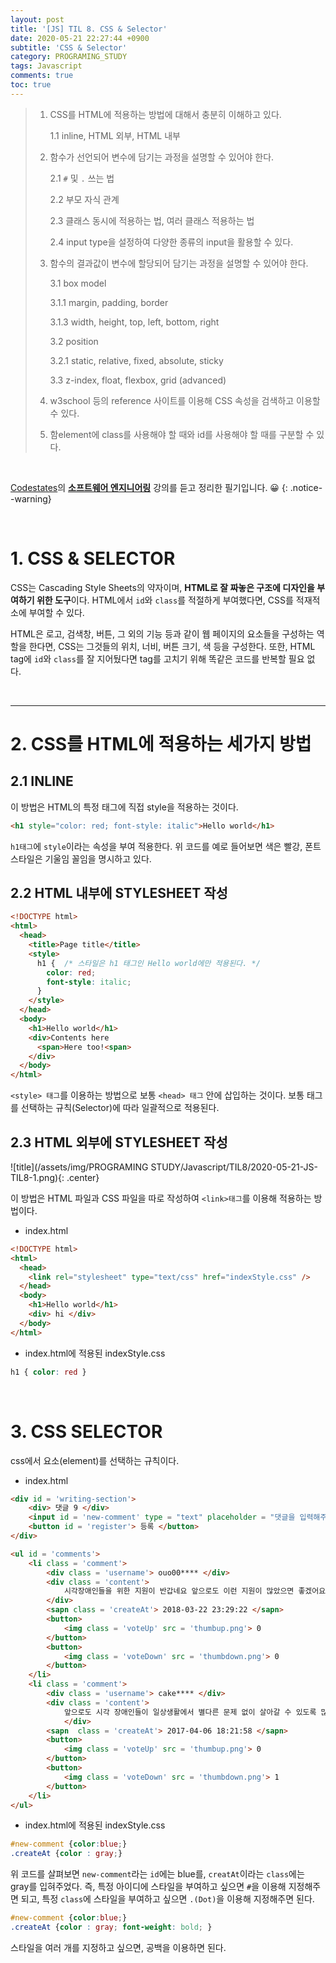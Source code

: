 ```yaml
---
layout: post
title: '[JS] TIL 8. CSS & Selector'
date: 2020-05-21 22:27:44 +0900
subtitle: 'CSS & Selector'
category: PROGRAMING_STUDY
tags: Javascript
comments: true
toc: true
---
```


> 1. CSS를 HTML에 적용하는 방법에 대해서 충분히 이해하고 있다.
>    
>    1.1 inline, HTML 외부, HTML 내부
>    
> 2. 함수가 선언되어 변수에 담기는 과정을 설명할 수 있어야 한다.
>    
>    2.1 `#` 및 `.` 쓰는 법
>    
>    2.2 부모 자식 관계
>    
>    2.3 클래스 동시에 적용하는 법, 여러 클래스 적용하는 법
>    
>    2.4 input type을 설정하여 다양한 종류의 input을 활용할 수 있다.
>    
> 3. 함수의 결과값이 변수에 할당되어 담기는 과정을 설명할 수 있어야 한다.
>    
>    3.1  box model
>    
>       3.1.1 margin, padding, border
>    
>       3.1.3 width, height, top, left, bottom, right
>    
>    3.2  position
>    
>       3.2.1 static, relative, fixed, absolute, sticky
>    
>    3.3  z-index, float, flexbox, grid (advanced)
>    
> 4.  w3school 등의 reference 사이트를 이용해 CSS 속성을 검색하고 이용할 수 있다.
>    
> 5. 함element에 class를 사용해야 할 때와 id를 사용해야 할 때를 구분할 수 있다.

<br>

[Codestates](https://codestates.com/)의 **[소프트웨어 엔지니어링](https://codestates.com/course/software-engineering)** 강의를 듣고 정리한 필기입니다. 😀 
{: .notice--warning}

<br>

# 1. CSS & SELECTOR

CSS는 Cascading Style Sheets의 약자이며, **HTML로 잘 짜놓은 구조에 디자인을 부여하기 위한 도구**이다. HTML에서 `id`와 `class`를 적절하게 부여했다면, CSS를 적재적소에 부여할 수 있다. 

HTML은 로고, 검색창, 버튼, 그 외의 기능 등과 같이 웹 페이지의 요소들을 구성하는 역할을 한다면, CSS는 그것들의 위치, 너비, 버튼 크기, 색 등을 구성한다. 또한, HTML tag에 `id`와 `class`를 잘 지어뒀다면 tag를 고치기 위해 똑같은 코드를 반복할 필요 없다.

<br>

***

# 2. CSS를 HTML에 적용하는 세가지 방법

## 2.1 INLINE

이 방법은 HTML의 특정 태그에 직접 style을 적용하는 것이다.

```html
<h1 style="color: red; font-style: italic">Hello world</h1>
```

`h1태그`에 `style`이라는 속성을 부여 적용한다. 위 코드를 예로 들어보면 색은 빨강, 폰트 스타일은 기울임 꼴임을 명시하고 있다.

## 2.2 HTML 내부에 STYLESHEET 작성

```html
<!DOCTYPE html>
<html>
  <head>
    <title>Page title</title>
    <style>
      h1 {  /* 스타일은 h1 태그인 Hello world에만 적용된다. */
        color: red;
        font-style: italic;
      }
    </style>
  </head>
  <body>
    <h1>Hello world</h1> 
    <div>Contents here
      <span>Here too!<span>
    </div>
  </body>
</html>
```

`<style> 태그`를 이용하는 방법으로 보통 `<head> 태그` 안에 삽입하는 것이다. 보통 태그를 선택하는 규칙(Selector)에 따라 일괄적으로 적용된다. 

## 2.3 HTML 외부에 STYLESHEET 작성

![title](/assets/img/PROGRAMING STUDY/Javascript/TIL8/2020-05-21-JS-TIL8-1.png){: .center}

이 방법은 HTML 파일과 CSS 파일을 따로 작성하여 `<link>태그`를 이용해 적용하는 방법이다.

* index.html

```html
<!DOCTYPE html>
<html>
  <head>
    <link rel="stylesheet" type="text/css" href="indexStyle.css" />
  </head>
  <body>
    <h1>Hello world</h1>
    <div> hi </div>
  </body>
</html>
```

* index.html에 적용된 indexStyle.css

```css
h1 { color: red }
```

  <br>

# 3. CSS SELECTOR

css에서 요소(element)를 선택하는 규칙이다. 

* index.html

```html
<div id = 'writing-section'>
    <div> 댓글 9 </div>
    <input id = 'new-comment' type = "text" placeholder = "댓글을 입력해주세요">
    <button id = 'register'> 등록 </button>
</div>

<ul id = 'comments'>
    <li class = 'comment'>
        <div class = 'username'> ouo00**** </div>
        <div class = 'content'> 
            시각장애인들을 위한 지원이 반갑네요 앞으로도 이런 지원이 많았으면 좋겠어요!
        </div>
        <sapn class = 'createAt'> 2018-03-22 23:29:22 </sapn>
        <button>
            <img class = 'voteUp' src = 'thumbup.png'> 0
        </button>
        <button>
            <img class = 'voteDown' src = 'thumbdown.png'> 0
        </button>
    </li>
    <li class = 'comment'>
        <div class = 'username'> cake**** </div>
        <div class = 'content'> 
            앞으로도 시각 장애인들이 일상생활에서 별다른 문제 없이 살아갈 수 있도록 많은 배려를 해주길 바랍니다. 
            </div>
        <sapn  class = 'createAt'> 2017-04-06 18:21:58 </sapn>
        <button>
            <img class = 'voteUp' src = 'thumbup.png'> 0
        </button>
        <button>
            <img class = 'voteDown' src = 'thumbdown.png'> 1
        </button>
    </li>
</ul>
```

* index.html에 적용된 indexStyle.css

```css
#new-comment {color:blue;}
.createAt {color : gray;} 
```

위 코드를 살펴보면 `new-comment`라는 `id`에는 blue를, `creatAt`이라는 `class`에는 gray를 입혀주었다. 즉, 특정 아이디에 스타일을 부여하고 싶으면 `#`을 이용해 지정해주면 되고, 특정 `class`에 스타일을 부여하고 싶으면 `.(Dot)`을 이용해 지정해주면 된다.

```css
#new-comment {color:blue;}
.createAt {color : gray; font-weight: bold; } 
```

스타일을 여러 개를 지정하고 싶으면, 공백을 이용하면 된다.


